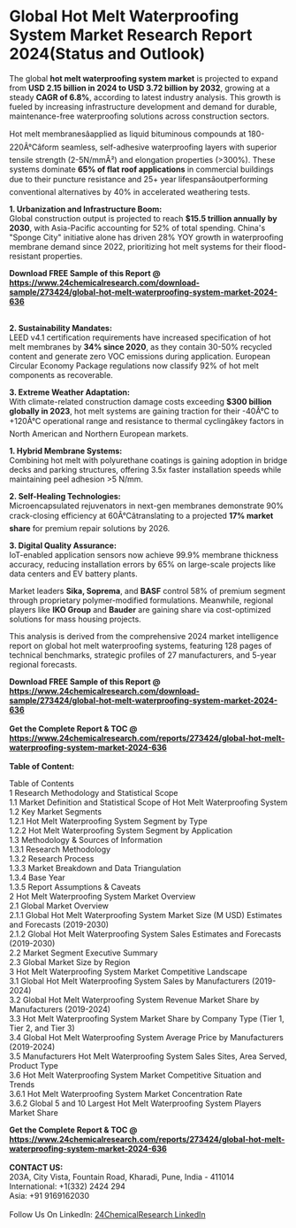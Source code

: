 <h1>Global Hot Melt Waterproofing System Market Research Report 2024(Status and Outlook)</h1><p>The global <strong>hot melt waterproofing system market</strong> is projected to expand from <strong>USD 2.15 billion in 2024 to USD 3.72 billion by 2032</strong>, growing at a steady <strong>CAGR of 6.8%</strong>, according to latest industry analysis. This growth is fueled by increasing infrastructure development and demand for durable, maintenance-free waterproofing solutions across construction sectors.</p><p>Hot melt membranesâapplied as liquid bituminous compounds at 180-220Â°Câform seamless, self-adhesive waterproofing layers with superior tensile strength (2-5N/mmÂ²) and elongation properties (&gt;300%). These systems dominate <strong>65% of flat roof applications</strong> in commercial buildings due to their puncture resistance and 25+ year lifespansâoutperforming conventional alternatives by 40% in accelerated weathering tests.</p><p><strong>1. Urbanization and Infrastructure Boom:</strong><br>
Global construction output is projected to reach <strong>$15.5 trillion annually by 2030</strong>, with Asia-Pacific accounting for 52% of total spending. China's "Sponge City" initiative alone has driven 28% YOY growth in waterproofing membrane demand since 2022, prioritizing hot melt systems for their flood-resistant properties.</p><div><b>Download FREE Sample of this Report @ 
            <a href="https://www.24chemicalresearch.com/download-sample/273424/global-hot-melt-waterproofing-system-market-2024-636">
            https://www.24chemicalresearch.com/download-sample/273424/global-hot-melt-waterproofing-system-market-2024-636</a></b></div><br><p><strong>2. Sustainability Mandates:</strong><br>
LEED v4.1 certification requirements have increased specification of hot melt membranes by <strong>34% since 2020</strong>, as they contain 30-50% recycled content and generate zero VOC emissions during application. European Circular Economy Package regulations now classify 92% of hot melt components as recoverable.</p><p><strong>3. Extreme Weather Adaptation:</strong><br>
With climate-related construction damage costs exceeding <strong>$300 billion globally in 2023</strong>, hot melt systems are gaining traction for their -40Â°C to +120Â°C operational range and resistance to thermal cyclingâkey factors in North American and Northern European markets.</p><p><strong>1. Hybrid Membrane Systems:</strong><br>
Combining hot melt with polyurethane coatings is gaining adoption in bridge decks and parking structures, offering 3.5x faster installation speeds while maintaining peel adhesion &gt;5 N/mm.</p><p><strong>2. Self-Healing Technologies:</strong><br>
Microencapsulated rejuvenators in next-gen membranes demonstrate 90% crack-closing efficiency at 60Â°Câtranslating to a projected <strong>17% market share</strong> for premium repair solutions by 2026.</p><p><strong>3. Digital Quality Assurance:</strong><br>
IoT-enabled application sensors now achieve 99.9% membrane thickness accuracy, reducing installation errors by 65% on large-scale projects like data centers and EV battery plants.</p><p>Market leaders <strong>Sika, Soprema</strong>, and <strong>BASF</strong> control 58% of premium segment through proprietary polymer-modified formulations. Meanwhile, regional players like <strong>IKO Group</strong> and <strong>Bauder</strong> are gaining share via cost-optimized solutions for mass housing projects.</p><p>This analysis is derived from the comprehensive 2024 market intelligence report on global hot melt waterproofing systems, featuring 128 pages of technical benchmarks, strategic profiles of 27 manufacturers, and 5-year regional forecasts.</p><div><b>Download FREE Sample of this Report @ 
            <a href="https://www.24chemicalresearch.com/download-sample/273424/global-hot-melt-waterproofing-system-market-2024-636">
            https://www.24chemicalresearch.com/download-sample/273424/global-hot-melt-waterproofing-system-market-2024-636</a></b></div><br><div><b>Get the Complete Report & TOC @ 
            <a href="https://www.24chemicalresearch.com/reports/273424/global-hot-melt-waterproofing-system-market-2024-636">
            https://www.24chemicalresearch.com/reports/273424/global-hot-melt-waterproofing-system-market-2024-636</a></b></div><br>
            <b>Table of Content:</b><p>Table of Contents<br />
1 Research Methodology and Statistical Scope<br />
1.1 Market Definition and Statistical Scope of Hot Melt Waterproofing System<br />
1.2 Key Market Segments<br />
1.2.1 Hot Melt Waterproofing System Segment by Type<br />
1.2.2 Hot Melt Waterproofing System Segment by Application<br />
1.3 Methodology & Sources of Information<br />
1.3.1 Research Methodology<br />
1.3.2 Research Process<br />
1.3.3 Market Breakdown and Data Triangulation<br />
1.3.4 Base Year<br />
1.3.5 Report Assumptions & Caveats<br />
2 Hot Melt Waterproofing System Market Overview<br />
2.1 Global Market Overview<br />
2.1.1 Global Hot Melt Waterproofing System Market Size (M USD) Estimates and Forecasts (2019-2030)<br />
2.1.2 Global Hot Melt Waterproofing System Sales Estimates and Forecasts (2019-2030)<br />
2.2 Market Segment Executive Summary<br />
2.3 Global Market Size by Region<br />
3 Hot Melt Waterproofing System Market Competitive Landscape<br />
3.1 Global Hot Melt Waterproofing System Sales by Manufacturers (2019-2024)<br />
3.2 Global Hot Melt Waterproofing System Revenue Market Share by Manufacturers (2019-2024)<br />
3.3 Hot Melt Waterproofing System Market Share by Company Type (Tier 1, Tier 2, and Tier 3)<br />
3.4 Global Hot Melt Waterproofing System Average Price by Manufacturers (2019-2024)<br />
3.5 Manufacturers Hot Melt Waterproofing System Sales Sites, Area Served, Product Type<br />
3.6 Hot Melt Waterproofing System Market Competitive Situation and Trends<br />
3.6.1 Hot Melt Waterproofing System Market Concentration Rate<br />
3.6.2 Global 5 and 10 Largest Hot Melt Waterproofing System Players Market Share </p><div><b>Get the Complete Report & TOC @ 
            <a href="https://www.24chemicalresearch.com/reports/273424/global-hot-melt-waterproofing-system-market-2024-636">
            https://www.24chemicalresearch.com/reports/273424/global-hot-melt-waterproofing-system-market-2024-636</a></b></div><br><b>CONTACT US:</b><br>
            203A, City Vista, Fountain Road, Kharadi, Pune, India - 411014<br>
            International: +1(332) 2424 294<br>
            Asia: +91 9169162030 <br><br>
            Follow Us On LinkedIn: <a href="https://www.linkedin.com/company/24chemicalresearch/">24ChemicalResearch LinkedIn</a>